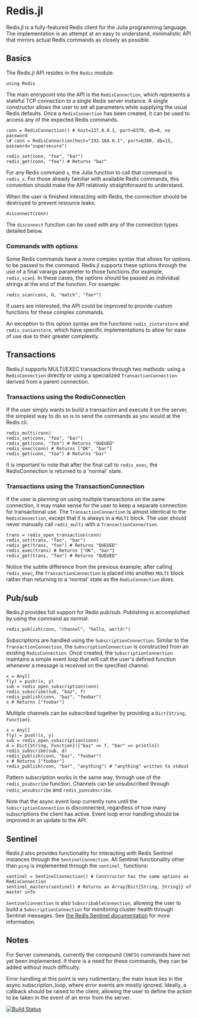 # Redis.jl

Redis.jl is a fully-featured Redis client for the Julia programming language. The implementation is an attempt at an easy to understand, minimalistic API that mirrors actual Redis commands as closely as possible.

## Basics

The Redis.jl API resides in the `Redis` module.

```
using Redis
```

The main entrypoint into the API is the `RedisConnection`, which represents a stateful TCP connection to a single Redis server instance. A single constructor allows the user to set all parameters while supplying the usual Redis defaults. Once a `RedisConnection` has been created, it can be used to access any of the expected Redis commands.

```
conn = RedisConnection() # host=127.0.0.1, port=6379, db=0, no password
\# conn = RedisConnection(host="192.168.0.1", port=6380, db=15, password="supersecure")

redis_set(conn, "foo", "bar")
redis_get(conn, "foo") # Returns "bar"
```

For any Redis command `x`, the Julia function to call that command is `redis_x`. For those already familiar with available Redis commands, this convention should make the API relatively straightforward to understand.

When the user is finished interacting with Redis, the connection should be destroyed to prevent resource leaks:

```
disconnect(conn)
```

The `disconnect` function can be used with any of the connection types detailed below.

### Commands with options

Some Redis commands have a more complex syntax that allows for options to be passed to the command. Redis.jl supports these options through the use of a final varargs parameter to those functions (for example, `redis_scan`). In these cases, the options should be passed as individual strings at the end of the function. For example:

```
redis_scan(conn, 0, "match", "foo*")
```

If users are interested, the API could be improved to provide custom functions for these complex commands.

An exception to this option syntax are the functions `redis_zinterstore` and `redis_zunionstore`, which have specific implementations to allow for ease of use due to their greater complexity.

## Transactions

Redis.jl supports MULTI/EXEC transactions through two methods: using a `RedisConnection` directly or using a specialized `TransactionConnection` derived from a parent connection.

### Transactions using the RedisConnection

If the user simply wants to build a transaction and execute it on the server, the simplest way to do so is to send the commands as you would at the Redis cli.

```
redis_multi(conn)
redis_set(conn, "foo", "bar")
redis_get(conn, "foo") # Returns "QUEUED"
redis_exec(conn) # Returns ["OK", "bar"]
redis_get(conn, "foo") # Returns "bar"
```

It is important to note that after the final call to `redis_exec`, the RedisConnection is returned to a 'normal' state.

### Transactions using the TransactionConnection

If the user is planning on using multiple transactions on the same connection, it may make sense for the user to keep a separate connection for transactional use. The `TransactionConnection` is almost identical to the `RedisConnection`, except that it is always in a `MULTI` block. The user should never manually call `redis_multi` with a `TransactionConnection`.

```
trans = redis_open_transaction(conn)
redis_set(trans, "foo", "bar")
redis_get(trans, "foo") # Returns "QUEUED"
redis_exec(trans) # Returns ["OK", "bar"]
redis_get(trans, "foo") # Returns "QUEUED"
```

Notice the subtle difference from the previous example; after calling `redis_exec`, the `TransactionConnection` is placed into another `MULTI` block rather than returning to a 'normal' state as the `RedisConnection` does.

## Pub/sub

Redis.jl provides full support for Redis pub/sub. Publishing is accomplished by using the command as normal:

```
redis_publish(conn, "channel", "hello, world!")
```

Subscriptions are handled using the `SubscriptionConnection`. Similar to the `TransactionConnection`, the `SubscriptionConnection` is constructed from an existing `RedisConnection`. Once created, the `SubscriptionConnection` maintains a simple event loop that will call the user's defined function whenever a message is received on the specified channel.

```
x = Any[]
f(y) = push!(x, y)
sub = redis_open_subscription(conn)
redis_subscribe(sub, "baz", f)
redis_publish(conn, "baz", "foobar")
x # Returns ["foobar"]
```

Multiple channels can be subscribed together by providing a `Dict{String, Function}`.

```
x = Any[]
f(y) = push!(x, y)
sub = redis_open_subscription(conn)
d = Dict{String, Function}({"baz" => f, "bar" => println})
redis_subscribe(sub, d)
redis_publish(conn, "baz", "foobar")
x # Returns ["foobar"]
redis_publish(conn, "bar", "anything") # "anything" written to stdout
```

Pattern subscription works in the same way, through use of the `redis_psubscribe` function. Channels can be unsubscribed through `redis_unsubscribe` and `redis_punsubscribe`.

Note that the async event loop currently runs until the `SubscriptionConnection` is disconnected, regardless of how many subscriptions the client has active. Event loop error handling should be improved in an update to the API.

## Sentinel

Redis.jl also provides functionality for interacting with Redis Sentinel instances through the `SentinelConnection`. All Sentinel functionality other than `ping` is implemented through the `sentinel_` functions:

```
sentinel = SentinelConnection() # Constructor has the same options as RedisConnection
sentinel_masters(sentinel) # Returns an Array{Dict{String, String}} of master info
```

`SentinelConnection` is also `SubscribableConnection`, allowing the user to build a `SubscriptionConnection` for monitoring cluster health through Sentinel messages. See [the Redis Sentinel documentation](http://redis.io/topics/sentinel) for more information.

## Notes

For Server commands, currently the compound `CONFIG` commands have not yet been implemented. If there is a need for these commands, they can be added without much difficulty.

Error handling at this point is very rudimentary; the main issue lies in the async subscription_loop, where error events are mostly ignored. Ideally, a callback should be raised to the client, allowing the user to define the action to be taken in the event of an error from the server.


[![Build Status](https://travis-ci.org/jkaye2012/Redis.jl.svg?branch=master)](https://travis-ci.org/jkaye2012/Redis.jl)
